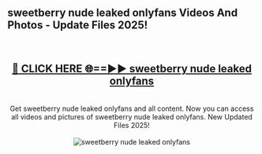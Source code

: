 <h2>sweetberry nude leaked onlyfans Videos And Photos - Update Files 2025!</h2>
<br>
<div align="center">
<h2><a href="https://linkcuts.com/hfmhzwbr" rel="nofollow">🔴 CLICK HERE 🌐==►► sweetberry nude leaked onlyfans</a></h2>
<br>
Get sweetberry nude leaked onlyfans and all content. Now you can access all videos and pictures of sweetberry nude leaked onlyfans. New Updated Files 2025!
<br>
<br>
<a href="https://linkcuts.com/hfmhzwbr" rel="nofollow" data-target="animated-image.originalLink"><img src="https://i.ibb.co.com/WyWwxjT/player-gif2.gif" alt="sweetberry nude leaked onlyfans" style="max-width: 100%; display: inline-block;" data-target="animated-image.originalImage"></a>
</div>
<br>